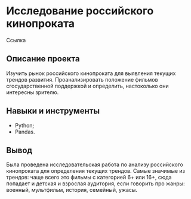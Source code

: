 # Исследование российского кинопроката #
Ссылка
## Описание проекта ##
Изучить рынок российского кинопроката для выявления текущих трендов развития. Проанализировать положение фильмов сгосударственной поддержкой и определить, 
настоколько они интересны зрителю.
## Навыки и инструменты  ##
- Python;
- Pandas.
## Вывод ##
Была проведена исследовательская работа по анализу российского кинопроката для определения текущих трендов. Самые значимые из  трендов: чаще всего это фильмы с категорией 6+ или 16+, сюда попадает и детская и взрослая аудитория, если говорить про жанры: военный, мультфильм, история, семейный, ужасы.
